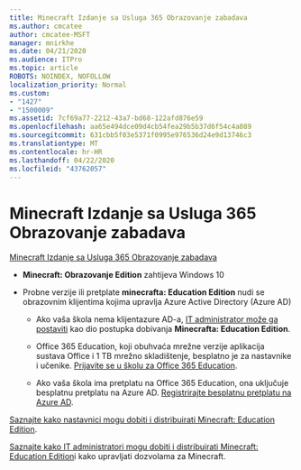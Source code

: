 ```yaml
---
title: Minecraft Izdanje sa Usluga 365 Obrazovanje zabadava
ms.author: cmcatee
author: cmcatee-MSFT
manager: mnirkhe
ms.date: 04/21/2020
ms.audience: ITPro
ms.topic: article
ROBOTS: NOINDEX, NOFOLLOW
localization_priority: Normal
ms.custom:
- "1427"
- "1500009"
ms.assetid: 7cf69a77-2212-43a7-bd68-122afd876e59
ms.openlocfilehash: aa65e494dce09d4cb54fea29b5b37d6f54c4a089
ms.sourcegitcommit: 631cbb5f03e5371f0995e976536d24e9d13746c3
ms.translationtype: MT
ms.contentlocale: hr-HR
ms.lasthandoff: 04/22/2020
ms.locfileid: "43762057"
---
```

# <a name="minecraft-edition-with-office-365-education-for-free"></a>Minecraft Izdanje sa Usluga 365 Obrazovanje zabadava

[Minecraft Izdanje sa Usluga 365 Obrazovanje zabadava](https://docs.microsoft.com/education/windows/get-minecraft-for-education)
  
- **Minecraft: Obrazovanje Edition** zahtijeva Windows 10

- Probne verzije ili pretplate **minecrafta: Education Edition** nudi se obrazovnim klijentima kojima upravlja Azure Active Directory (Azure AD)

  - Ako vaša škola nema klijentazure AD-a, [IT administrator može ga postaviti](https://docs.microsoft.com/education/windows/school-get-minecraft) kao dio postupka dobivanja **Minecrafta: Education Edition**.

  - Office 365 Education, koji obuhvaća mrežne verzije aplikacija sustava Office i 1 TB mrežno skladištenje, besplatno je za nastavnike i učenike. [Prijavite se u školu za Office 365 Education](https://products.office.com/academic/office-365-education-plan).

  - Ako vaša škola ima pretplatu na Office 365 Education, ona uključuje besplatnu pretplatu na Azure AD. [Registrirajte besplatnu pretplatu na Azure AD](https://msdn.microsoft.com/library/windows/hardware/mt703369%28v=vs.85%29.aspx).

[Saznajte kako nastavnici mogu dobiti i distribuirati Minecraft: Education Edition](https://docs.microsoft.com/education/windows/teacher-get-minecraft).
  
[Saznajte kako IT administratori mogu dobiti i distribuirati Minecraft: Education Edition](https://docs.microsoft.com/education/windows/school-get-minecraft)i kako upravljati dozvolama za Minecraft.